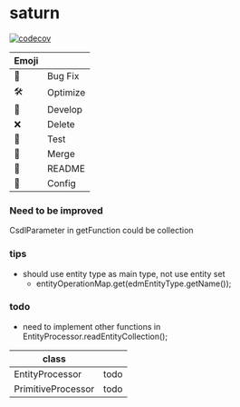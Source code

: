 # saturn

[![codecov](https://codecov.io/gh/gnahZ-eH/saturn/branch/master/graph/badge.svg)](https://codecov.io/gh/gnahZ-eH/saturn)

Emoji |          |
------|----------|
🐞    | Bug Fix  |
🛠️    | Optimize |
🧩    | Develop  |
❌    | Delete   |
🧪    | Test     |
🍒    | Merge    |
📜    | README   |
📑    | Config   |
 

### Need to be improved
CsdlParameter in getFunction could be collection


### tips
- should use entity type as main type, not use entity set 
    - entityOperationMap.get(edmEntityType.getName());

### todo
- need to implement other functions in EntityProcessor.readEntityCollection();

class           |      |
----------------|------|
EntityProcessor | todo |
PrimitiveProcessor| todo|